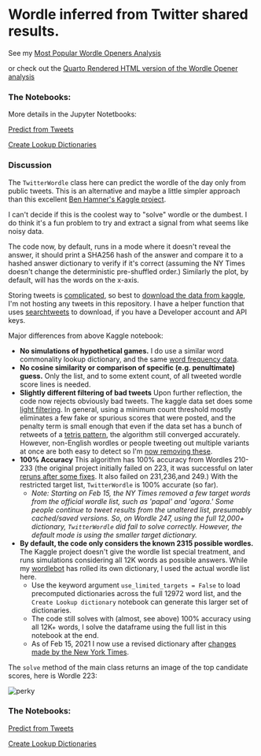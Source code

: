 # Wordle inferred from Twitter shared results.

See my [Most Popular Wordle Openers Analysis](https://github.com/astrowonk/TwitterWordle/blob/main/Popular%20Wordle%20Openers.ipynb)

or check out the [Quarto Rendered HTML version of the Wordle Opener analysis](https://marcoshuerta.com/wordle_openers/)

### The Notebooks: 

More details in the Jupyter Notetbooks:

[Predict from Tweets](Predict%20with%20Tweets.ipynb)

[Create Lookup Dictionaries](Create%20Lookup%20dictionary.ipynb)

### Discussion

The `TwitterWordle` class here can predict the wordle of the day only from public tweets. This is an alternative and maybe a little simpler approach than this excellent [Ben Hamner's Kaggle project](https://www.kaggle.com/benhamner/wordle-1-6).

I can't decide if this is the coolest way to "solve" wordle or the dumbest. I do think it's a fun problem to try and extract a signal from what seems like noisy data.

The code now, by default, runs in a mode where it doesn't reveal the answer, it should print a SHA256 hash of the answer and compare it to a hashed answer dictionary to verify if it's correct (assuming the NY Times doesn't change the deterministic pre-shuffled order.) Similarly the plot, by default, will has the words on the x-axis.

Storing tweets is [complicated](https://developer.twitter.com/en/developer-terms/agreement-and-policy), so best to [download the data from kaggle](https://www.kaggle.com/benhamner/wordle-tweets), I'm not hosting any tweets in this repository. I have a helper function that uses [searchtweets](https://pypi.org/project/searchtweets-v2/) to download, if you have a Developer account and API keys.

Major differences from above Kaggle notebook:

* **No simulations of hypothetical games.** I do use a similar word commonality lookup dictionary, and the same [word frequency data](https://www.kaggle.com/rtatman/english-word-frequency).
* **No cosine similarity or comparison of specific (e.g. penultimate) guess.** Only the list, and to some extent count, of all tweeted wordle score lines is needed.
* **Slightly different filtering of bad tweets** Upon further reflection, the code now rejects obviously bad tweets. The kaggle data set does some [light filtering](https://www.kaggle.com/benhamner/pull-wordle-tweets). In general, using a minimum count threshold mostly eliminates a few fake or spurious scores that were posted, and the penalty term is small enough that even if the data set has a bunch of retweets of a [tetris pattern](https://twitter.com/TomWritesBlog/status/1489676441562361858), the algorithm still converged accurately. However, non-English wordles or people tweeting out multiple variants at once are both easy to detect so I'm [now removing these](https://github.com/astrowonk/TwitterWordle/commit/98ee732bf50d896e007c01520a95e90dc4edd4a7).
* **100% Accuracy** This algorithm has 100% accuracy from Wordles 210-233 (the original project initially failed on 223, it was successful on later [reruns after some fixes](https://twitter.com/benhamner/status/1489364155370926080). It also failed on 231,236,and 249.) With the restricted target list, `TwitterWordle` is 100% accurate (so far).
  * _Note: Starting on Feb 15, the NY Times removed a few target words from the official wordle list, such as 'papal' and 'agora.' Some people continue to tweet results from the unaltered list, presumably cached/saved versions. So, on Wordle 247, using the full 12,000+ dictionary, `TwitterWordle` did fail to solve correctly. However, the default mode is using the smaller target dictionary._
* **By default, the code only considers the known 2315 possible wordles.** The Kaggle project doesn't give the wordle list special treatment, and runs simulations considering all 12K words as possible answers. While my [wordlebot](https://github.com/astrowonk/wordle) has rolled its own dictionary, I used the actual wordle list here. 
  * Use the keyword argument `use_limited_targets = False` to load precomputed dictionaries across the full 12972 word list, and the `Create Lookup dictionary` notebook can generate this larger set of dictionaries.
  * The code still solves with (almost, see above) 100% accuracy using all 12K+ words, I solve the dataframe using the full list in this notebook at the end.
  * As of Feb 15, 2021 I now use a revised dictionary after [changes made by the New York Times](https://arstechnica.com/gaming/2022/02/heres-how-the-new-york-times-changed-wordle/).

The `solve` method of the main class returns an image of the top candidate scores, here is Wordle 223:

![perky](https://user-images.githubusercontent.com/13702392/152341488-e80362a7-6d34-469f-97e1-094de1a14a25.png)

### The Notebooks: 

[Predict from Tweets](Predict%20with%20Tweets.ipynb)

[Create Lookup Dictionaries](Create%20Lookup%20dictionary.ipynb)
